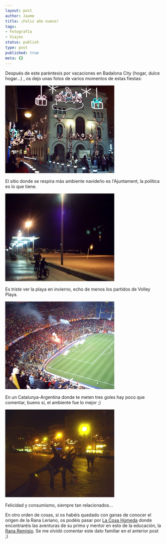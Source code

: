 ```yaml
---
layout: post
author: Jaume
title: ¡Feliz año nuevo!
tags:
- Fotografía
- Viajes
status: publish
type: post
published: true
meta: {}
---
```

Después de este paréntesis por vacaciones en Badalona City (hogar, dulce hogar...) , os dejo unas fotos de varios momentos de estas fiestas:

<img src="../images_posts/ajuntament_BDN.jpg" alt="Ajuntament BDN" class="center"/>

El sitio donde se respira más ambiente navideño es l'Ajuntament, la política es lo que tiene.

<img src="../images_posts/platja_BDN.jpg" alt="Platja BDN" class="center"/>

Es triste ver la playa en invierno, echo de menos los partidos de Volley Playa.

<img src="../images_posts/cat-arg.jpg" alt="Catalunya-Argentina" class="center"/>

En un Catalunya-Argentina donde te meten tres goles hay poco que comentar, bueno sí, el ambiente fue lo mejor ;)

<img src="../images_posts/estrelles_BDN.jpg" alt="Estrelletes BDN" class="center"/>

Felicidad y consumismo, siempre tan relacionados...

En otro orden de cosas, si os habéis quedado con ganas de conocer el orígen de la Rana Leriano, os podéis pasar por <a href="http://fbenedetti.blogalia.com/">La Cosa Húmeda</a> donde encontraréis las aventuras de su primo y mentor en esto de la educación, la <a href="http://fbenedetti.blogalia.com/historias/24549">Rana Remígio</a>. Se me olvidó comentar este dato familiar en el anterior post ;)

